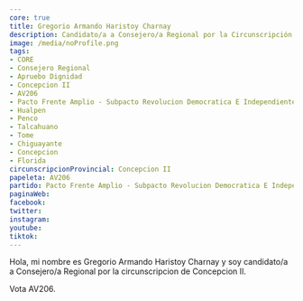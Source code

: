 ```yaml
---
core: true
title: Gregorio Armando Haristoy Charnay
description: Candidato/a a Consejero/a Regional por la Circunscripción de Concepcion II
image: /media/noProfile.png
tags:
- CORE
- Consejero Regional
- Apruebo Dignidad
- Concepcion II
- AV206
- Pacto Frente Amplio - Subpacto Revolucion Democratica E Independientes - Revolucion Democratica
- Hualpen
- Penco
- Talcahuano
- Tome
- Chiguayante
- Concepcion
- Florida
circunscripcionProvincial: Concepcion II
papeleta: AV206
partido: Pacto Frente Amplio - Subpacto Revolucion Democratica E Independientes - Revolucion Democratica
paginaWeb:
facebook:
twitter:
instagram:
youtube:
tiktok:
---
```

Hola, mi nombre es Gregorio Armando Haristoy Charnay y soy candidato/a a Consejero/a Regional por la circunscripcion de Concepcion II.

Vota AV206.